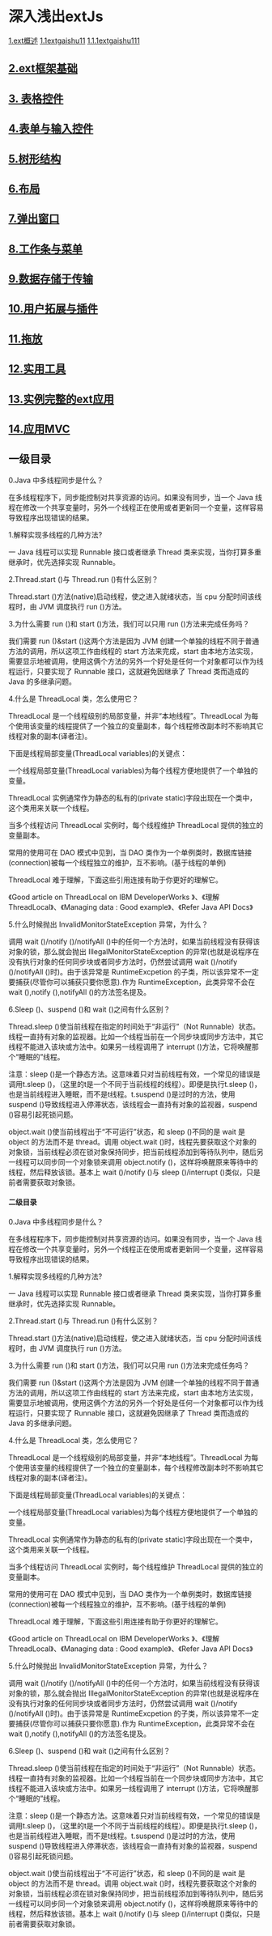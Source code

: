 # 深入浅出extJs

 [1.ext概述](#1)
    [1.1extgaishu11](#1.1)
     [1.1.1extgaishu111](#1.1.1)
## [2.ext框架基础](#2) 
## [3. 表格控件](#3)
## [4.表单与输入控件](#4)
## [5.树形结构](#5)
## [6.布局](#6)
## [7.弹出窗口](#7)
## [8.工作条与菜单](#8)
## [9.数据存储于传输](#9)
## [10.用户拓展与插件](#10)
## [11.拖放](#11)
## [12.实用工具](#12)
## [13.实例完整的ext应用](#13)
## [14.应用MVC](#14)

<h2 id='1'> 一级目录 </h2>
0.Java 中多线程同步是什么？ 

在多线程程序下，同步能控制对共享资源的访问。如果没有同步，当一个 Java 线程在修改一个共享变量时，另外一个线程正在使用或者更新同一个变量，这样容易导致程序出现错误的结果。 

1.解释实现多线程的几种方法? 

一 Java 线程可以实现 Runnable 接口或者继承 Thread 类来实现，当你打算多重继承时，优先选择实现 Runnable。 

2.Thread.start ()与 Thread.run ()有什么区别？ 

Thread.start ()方法(native)启动线程，使之进入就绪状态，当 cpu 分配时间该线程时，由 JVM 调度执行 run ()方法。 

3.为什么需要 run ()和 start ()方法，我们可以只用 run ()方法来完成任务吗？ 

我们需要 run ()&start ()这两个方法是因为 JVM 创建一个单独的线程不同于普通方法的调用，所以这项工作由线程的 start 方法来完成，start 由本地方法实现，需要显示地被调用，使用这俩个方法的另外一个好处是任何一个对象都可以作为线程运行，只要实现了 Runnable 接口，这就避免因继承了 Thread 类而造成的 Java 的多继承问题。 

4.什么是 ThreadLocal 类，怎么使用它？ 

ThreadLocal 是一个线程级别的局部变量，并非“本地线程”。ThreadLocal 为每个使用该变量的线程提供了一个独立的变量副本，每个线程修改副本时不影响其它线程对象的副本(译者注)。 

下面是线程局部变量(ThreadLocal variables)的关键点： 

一个线程局部变量(ThreadLocal variables)为每个线程方便地提供了一个单独的变量。 

ThreadLocal 实例通常作为静态的私有的(private static)字段出现在一个类中，这个类用来关联一个线程。 

当多个线程访问 ThreadLocal 实例时，每个线程维护 ThreadLocal 提供的独立的变量副本。 

常用的使用可在 DAO 模式中见到，当 DAO 类作为一个单例类时，数据库链接(connection)被每一个线程独立的维护，互不影响。(基于线程的单例) 

ThreadLocal 难于理解，下面这些引用连接有助于你更好的理解它。 

《Good article on ThreadLocal on IBM DeveloperWorks 》、《理解 ThreadLocal》、《Managing data : Good example》、《Refer Java API Docs》 

5.什么时候抛出 InvalidMonitorStateException 异常，为什么？ 

调用 wait ()/notify ()/notifyAll ()中的任何一个方法时，如果当前线程没有获得该对象的锁，那么就会抛出 IllegalMonitorStateException 的异常(也就是说程序在没有执行对象的任何同步块或者同步方法时，仍然尝试调用 wait ()/notify ()/notifyAll ()时)。由于该异常是 RuntimeExcpetion 的子类，所以该异常不一定要捕获(尽管你可以捕获只要你愿意).作为 RuntimeException，此类异常不会在 wait (),notify (),notifyAll ()的方法签名提及。 

6.Sleep ()、suspend ()和 wait ()之间有什么区别？ 

Thread.sleep ()使当前线程在指定的时间处于“非运行”（Not Runnable）状态。线程一直持有对象的监视器。比如一个线程当前在一个同步块或同步方法中，其它线程不能进入该块或方法中。如果另一线程调用了 interrupt ()方法，它将唤醒那个“睡眠的”线程。 

注意：sleep ()是一个静态方法。这意味着只对当前线程有效，一个常见的错误是调用t.sleep ()，（这里的t是一个不同于当前线程的线程）。即便是执行t.sleep ()，也是当前线程进入睡眠，而不是t线程。t.suspend ()是过时的方法，使用 suspend ()导致线程进入停滞状态，该线程会一直持有对象的监视器，suspend ()容易引起死锁问题。 

object.wait ()使当前线程出于“不可运行”状态，和 sleep ()不同的是 wait 是 object 的方法而不是 thread。调用 object.wait ()时，线程先要获取这个对象的对象锁，当前线程必须在锁对象保持同步，把当前线程添加到等待队列中，随后另一线程可以同步同一个对象锁来调用 object.notify ()，这样将唤醒原来等待中的线程，然后释放该锁。基本上 wait ()/notify ()与 sleep ()/interrupt ()类似，只是前者需要获取对象锁。 


<h4 id='2'> 二级目录 </h4>

0.Java 中多线程同步是什么？ 

在多线程程序下，同步能控制对共享资源的访问。如果没有同步，当一个 Java 线程在修改一个共享变量时，另外一个线程正在使用或者更新同一个变量，这样容易导致程序出现错误的结果。 

1.解释实现多线程的几种方法? 

一 Java 线程可以实现 Runnable 接口或者继承 Thread 类来实现，当你打算多重继承时，优先选择实现 Runnable。 

2.Thread.start ()与 Thread.run ()有什么区别？ 

Thread.start ()方法(native)启动线程，使之进入就绪状态，当 cpu 分配时间该线程时，由 JVM 调度执行 run ()方法。 

3.为什么需要 run ()和 start ()方法，我们可以只用 run ()方法来完成任务吗？ 

我们需要 run ()&start ()这两个方法是因为 JVM 创建一个单独的线程不同于普通方法的调用，所以这项工作由线程的 start 方法来完成，start 由本地方法实现，需要显示地被调用，使用这俩个方法的另外一个好处是任何一个对象都可以作为线程运行，只要实现了 Runnable 接口，这就避免因继承了 Thread 类而造成的 Java 的多继承问题。 

4.什么是 ThreadLocal 类，怎么使用它？ 

ThreadLocal 是一个线程级别的局部变量，并非“本地线程”。ThreadLocal 为每个使用该变量的线程提供了一个独立的变量副本，每个线程修改副本时不影响其它线程对象的副本(译者注)。 

下面是线程局部变量(ThreadLocal variables)的关键点： 

一个线程局部变量(ThreadLocal variables)为每个线程方便地提供了一个单独的变量。 

ThreadLocal 实例通常作为静态的私有的(private static)字段出现在一个类中，这个类用来关联一个线程。 

当多个线程访问 ThreadLocal 实例时，每个线程维护 ThreadLocal 提供的独立的变量副本。 

常用的使用可在 DAO 模式中见到，当 DAO 类作为一个单例类时，数据库链接(connection)被每一个线程独立的维护，互不影响。(基于线程的单例) 

ThreadLocal 难于理解，下面这些引用连接有助于你更好的理解它。 

《Good article on ThreadLocal on IBM DeveloperWorks 》、《理解 ThreadLocal》、《Managing data : Good example》、《Refer Java API Docs》 

5.什么时候抛出 InvalidMonitorStateException 异常，为什么？ 

调用 wait ()/notify ()/notifyAll ()中的任何一个方法时，如果当前线程没有获得该对象的锁，那么就会抛出 IllegalMonitorStateException 的异常(也就是说程序在没有执行对象的任何同步块或者同步方法时，仍然尝试调用 wait ()/notify ()/notifyAll ()时)。由于该异常是 RuntimeExcpetion 的子类，所以该异常不一定要捕获(尽管你可以捕获只要你愿意).作为 RuntimeException，此类异常不会在 wait (),notify (),notifyAll ()的方法签名提及。 

6.Sleep ()、suspend ()和 wait ()之间有什么区别？ 

Thread.sleep ()使当前线程在指定的时间处于“非运行”（Not Runnable）状态。线程一直持有对象的监视器。比如一个线程当前在一个同步块或同步方法中，其它线程不能进入该块或方法中。如果另一线程调用了 interrupt ()方法，它将唤醒那个“睡眠的”线程。 

注意：sleep ()是一个静态方法。这意味着只对当前线程有效，一个常见的错误是调用t.sleep ()，（这里的t是一个不同于当前线程的线程）。即便是执行t.sleep ()，也是当前线程进入睡眠，而不是t线程。t.suspend ()是过时的方法，使用 suspend ()导致线程进入停滞状态，该线程会一直持有对象的监视器，suspend ()容易引起死锁问题。 

object.wait ()使当前线程出于“不可运行”状态，和 sleep ()不同的是 wait 是 object 的方法而不是 thread。调用 object.wait ()时，线程先要获取这个对象的对象锁，当前线程必须在锁对象保持同步，把当前线程添加到等待队列中，随后另一线程可以同步同一个对象锁来调用 object.notify ()，这样将唤醒原来等待中的线程，然后释放该锁。基本上 wait ()/notify ()与 sleep ()/interrupt ()类似，只是前者需要获取对象锁。 









